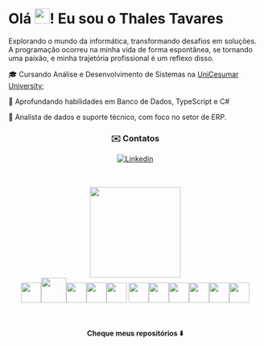 <h1>Olá <img src="https://raw.githubusercontent.com/kaueMarques/kaueMarques/master/hi.gif" height="30px">! Eu sou o Thales Tavares</h1>
<p>
Explorando o mundo da informática, transformando desafios em soluções. A
programação ocorreu na minha vida de forma espontânea, se tornando uma paixão, e minha
trajetória profissional é um reflexo disso.
</p>
<div>
<p align="left">
🎓    Cursando Análise e Desenvolvimento de Sistemas na <a href="https://www.unicesumar.edu.br/english/">UniCesumar University</a>;
</p>
<p>
🌱   Aprofundando habilidades em Banco de Dados, TypeScript e C#
</p>
<p align="left">
🔰    Analista de dados e suporte técnico, com foco no setor de ERP.
</p>
</div>

<div align="center">
<h3> ✉️ Contatos </h3>

[![Linkedin](https://img.shields.io/badge/LinkedIn-0077B5?style=for-the-badge&logo=linkedin&logoColor=white)](https://www.linkedin.com/in/thales-tavaress/)
</div><br><br>

<div align="center">
<img height="180em" src="https://github-readme-stats.vercel.app/api?username=thalesrr1&show_icons=true&theme=dracula&include_all_commits=true&count_private=true"/>
</a>
</div>

<div align="center">
<img src="https://cdn.jsdelivr.net/gh/devicons/devicon/icons/html5/html5-original.svg" width="40" height="40"/><img src="https://cdn.jsdelivr.net/gh/devicons/devicon/icons/css3/css3-original-wordmark.svg" width="50" height="50"/><img src="https://cdn.jsdelivr.net/gh/devicons/devicon/icons/javascript/javascript-original.svg" width="40" height="40"/><img src="https://cdn.jsdelivr.net/gh/devicons/devicon/icons/git/git-plain.svg" width="40" height="40"/><img src="https://cdn.jsdelivr.net/gh/devicons/devicon/icons/github/github-original.svg" width="40" height="40"/>      <img src="https://cdn.jsdelivr.net/gh/devicons/devicon/icons/postgresql/postgresql-plain.svg" width="40" height="40"/><img src="https://cdn.jsdelivr.net/gh/devicons/devicon/icons/vscode/vscode-original.svg" width="40" height="40"/><img src="https://cdn.jsdelivr.net/gh/devicons/devicon/icons/linux/linux-original.svg" width="40" height="40"/><img src="https://cdn.jsdelivr.net/gh/devicons/devicon/icons/figma/figma-original.svg" width="40" height="40"/><img src="https://cdn.jsdelivr.net/gh/devicons/devicon/icons/windows8/windows8-original.svg" width="40" height="40"/><img src="https://cdn.jsdelivr.net/gh/devicons/devicon/icons/bash/bash-original.svg" width="40" height="40" border-radius="10"/><br><br><br>
 
<strong>Cheque meus repositórios ⬇️</strong>
</div>

